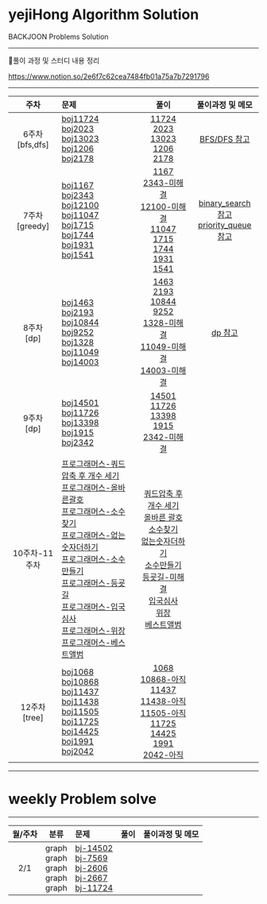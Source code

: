 # yejiHong Algorithm Solution
BACKJOON Problems Solution
___
📝풀이 과정 및 스터디 내용 정리

https://www.notion.so/2e6f7c62cea7484fb01a75a7b7291796
___

| 주차  | 문제  | 풀이  | 풀이과정 및 메모  |
|:---:|:------|:-----:|:-----:|
| 6주차<br>[bfs,dfs]  | [boj11724](https://www.acmicpc.net/problem/11724) <br> [boj2023](https://www.acmicpc.net/problem/2023) <br> [boj13023](https://www.acmicpc.net/problem/13023) <br> [boj1206](https://www.acmicpc.net/problem/1260) <br> [boj2178](https://www.acmicpc.net/problem/2178)  | [11724](https://github.com/algorithmSSU/yejiHong/blob/main/6%EC%A3%BC%EC%B0%A8/11724.cpp) <br> [2023](https://github.com/algorithmSSU/yejiHong/blob/main/6%EC%A3%BC%EC%B0%A8/2023.cpp)<br> [13023](https://github.com/algorithmSSU/yejiHong/blob/main/6%EC%A3%BC%EC%B0%A8/13023.cpp)<br> [1206](https://github.com/algorithmSSU/yejiHong/blob/main/6%EC%A3%BC%EC%B0%A8/1260.cpp) <br> [2178](https://github.com/algorithmSSU/yejiHong/blob/main/6%EC%A3%BC%EC%B0%A8/2178.cpp)| [BFS/DFS 참고](https://github.com/algorithmSSU/yejiHong/blob/main/6%EC%A3%BC%EC%B0%A8/summary.md)
| 7주차<br>[greedy]  | [boj1167](https://www.acmicpc.net/problem/1167) <br> [boj2343](https://www.acmicpc.net/problem/2343) <br> [boj12100](https://www.acmicpc.net/problem/12100) <br> [boj11047](https://www.acmicpc.net/problem/11047) <br> [boj1715](https://www.acmicpc.net/problem/1715)  <br> [boj1744](https://www.acmicpc.net/problem/1744) <br> [boj1931](https://www.acmicpc.net/problem/1931) <br> [boj1541](https://www.acmicpc.net/problem/1541)  | [1167](https://github.com/algorithmSSU/yejiHong/blob/main/7%EC%A3%BC%EC%B0%A8/dfs%2Cbfs/1167.cpp) <br> [2343-미해결]() <br> [12100-미해결]()<br> [11047](https://github.com/algorithmSSU/yejiHong/blob/main/7%EC%A3%BC%EC%B0%A8/Greedy/11047.cpp) <br> [1715](https://github.com/algorithmSSU/yejiHong/blob/main/7%EC%A3%BC%EC%B0%A8/Greedy/1715.cpp)<br> [1744](https://github.com/algorithmSSU/yejiHong/blob/main/7%EC%A3%BC%EC%B0%A8/Greedy/1744.cpp) <br> [1931](https://github.com/algorithmSSU/yejiHong/blob/main/7%EC%A3%BC%EC%B0%A8/Greedy/1931.cpp)<br> [1541](https://github.com/algorithmSSU/yejiHong/blob/main/7%EC%A3%BC%EC%B0%A8/Greedy/1541.cpp)<br>  | [binary_search 참고](https://github.com/algorithmSSU/yejiHong/blob/main/7%EC%A3%BC%EC%B0%A8/algorithm/binarysearch.cpp) <br> [priority_queue 참고](https://github.com/algorithmSSU/yejiHong/blob/main/7%EC%A3%BC%EC%B0%A8/algorithm/priorityqueue.cpp) <br> 
| 8주차<br>[dp]  | [boj1463](https://www.acmicpc.net/problem/1463) <br> [boj2193](https://www.acmicpc.net/problem/2193) <br>[boj10844](https://www.acmicpc.net/problem/10844) <br> [boj9252](https://www.acmicpc.net/problem/9252) <br> [boj1328](https://www.acmicpc.net/problem/1328) <br> [boj11049](https://www.acmicpc.net/problem/11049) <br> [boj14003](https://www.acmicpc.net/problem/14003) <br> | [1463](https://github.com/algorithmSSU/yejiHong/blob/main/8%EC%A3%BC%EC%B0%A8/dp/1463.cpp) <br> [2193](https://github.com/algorithmSSU/yejiHong/blob/main/8%EC%A3%BC%EC%B0%A8/dp/2193.cpp) <br> [10844](https://github.com/algorithmSSU/yejiHong/blob/main/8%EC%A3%BC%EC%B0%A8/dp/10844.cpp)<br> [9252](https://github.com/algorithmSSU/yejiHong/blob/main/8%EC%A3%BC%EC%B0%A8/dp/9252.cpp) <br> [1328-미해결]() <br> [11049-미해결]() <br> [14003-미해결]()<br>| [dp 참고](https://github.com/algorithmSSU/yejiHong/blob/main/8%EC%A3%BC%EC%B0%A8/algorithm/fibo_dp.cpp)  <br> 
| 9주차<br>[dp]  | [boj14501](https://www.acmicpc.net/problem/14501) <br> [boj11726](https://www.acmicpc.net/problem/11726) <br>[boj13398](https://www.acmicpc.net/problem/13398) <br> [boj1915](https://www.acmicpc.net/problem/1915) <br> [boj2342](https://www.acmicpc.net/problem/2342) <br>|[14501](https://github.com/algorithmSSU/yejiHong/blob/main/9%EC%A3%BC%EC%B0%A8/14501.cpp)<br>[11726](https://github.com/algorithmSSU/yejiHong/blob/main/9%EC%A3%BC%EC%B0%A8/11726.cpp)<br>[13398](https://github.com/algorithmSSU/yejiHong/blob/main/9%EC%A3%BC%EC%B0%A8/13398_success.cpp)<br>[1915](https://github.com/algorithmSSU/yejiHong/blob/main/9%EC%A3%BC%EC%B0%A8/1915.cpp)<br>[2342-미해결](https://github.com/algorithmSSU/yejiHong/blob/main/9%EC%A3%BC%EC%B0%A8/2342.cpp)<br>|
| 10주차-11주차  | [프로그래머스-쿼드압축 후 개수 세기](https://school.programmers.co.kr/learn/courses/30/lessons/68936) <br> [프로그래머스-올바른괄호](https://school.programmers.co.kr/learn/courses/30/lessons/12909) <br> [프로그래머스-소수찾기](https://school.programmers.co.kr/learn/courses/30/lessons/42839) <br> [프로그래머스-없는숫자더하기](https://school.programmers.co.kr/learn/courses/30/lessons/86051) <br> [프로그래머스-소수만들기](https://school.programmers.co.kr/learn/courses/30/lessons/12977) <br> [프로그래머스-등굣길](https://school.programmers.co.kr/learn/courses/30/lessons/42898) <br> [프로그래머스-입국심사](https://school.programmers.co.kr/learn/courses/30/lessons/43238) <br>[프로그래머스-위장](https://school.programmers.co.kr/learn/courses/30/lessons/42578) <br> [프로그래머스-베스트앨범](https://school.programmers.co.kr/learn/courses/30/lessons/42579)  |   [쿼드압축 후 개수 세기](https://github.com/algorithmSSU/yejiHong/blob/main/programmers/level2/%EC%BF%BC%EB%93%9C%EC%95%95%EC%B6%95%ED%9B%84%EA%B0%9C%EC%88%98%EC%84%B8%EA%B8%B0.cpp) <br> [올바른 괄호](https://github.com/algorithmSSU/yejiHong/blob/main/programmers/level2/%EC%98%AC%EB%B0%94%EB%A5%B8%EA%B4%84%ED%98%B8.cpp) <br> [소수찾기](https://github.com/algorithmSSU/yejiHong/blob/main/programmers/level2/%EC%86%8C%EC%88%98%EC%B0%BE%EA%B8%B0_success.cpp) <br> [없는숫자더하기](https://github.com/algorithmSSU/yejiHong/blob/main/programmers/level1/%EC%97%86%EB%8A%94%EC%88%AB%EC%9E%90%EB%8D%94%ED%95%98%EA%B8%B0.cpp) <br> [소수만들기](https://github.com/algorithmSSU/yejiHong/blob/main/programmers/level1/%EC%86%8C%EC%88%98%EB%A7%8C%EB%93%A4%EA%B8%B0.cpp) <br> [등굣길-미해결]() <br> [입국심사](https://github.com/algorithmSSU/yejiHong/blob/main/programmers/level3/%EC%9E%85%EA%B5%AD%EC%8B%AC%EC%82%AC.cpp) <br> [위장](https://github.com/algorithmSSU/yejiHong/blob/main/programmers/level2/%EC%9C%84%EC%9E%A5.cpp) <br> [베스트앨범](https://github.com/algorithmSSU/yejiHong/blob/main/programmers/level3/%EB%B2%A0%EC%8A%A4%ED%8A%B8%EC%95%A8%EB%B2%94.cpp)
| 12주차<br>[tree] | [boj1068](https://www.acmicpc.net/problem/1068) <br> [boj10868](https://www.acmicpc.net/problem/10868) <br> [boj11437](https://www.acmicpc.net/problem/11437) <br> [boj11438](https://www.acmicpc.net/problem/11438) <br> [boj11505](https://www.acmicpc.net/problem/11505) <br> [boj11725](https://www.acmicpc.net/problem/11725) <br> [boj14425](https://www.acmicpc.net/problem/14425) <br> [boj1991](https://www.acmicpc.net/problem/1991) <br> [boj2042](https://www.acmicpc.net/problem/2042) | [1068](https://github.com/algorithmSSU/yejiHong/blob/main/12%EC%A3%BC%EC%B0%A8/1068_%EB%A6%AC%ED%94%84%EB%85%B8%EB%93%9C%EC%9D%98%EA%B0%9C%EC%88%98.cpp) <br> [10868-아직]() <br> [11437](https://github.com/algorithmSSU/yejiHong/blob/main/12%EC%A3%BC%EC%B0%A8/solved/11437_%EC%B5%9C%EC%86%8C%EA%B3%B5%ED%86%B5%EC%A1%B0%EC%83%81%EA%B5%AC%ED%95%98%EA%B8%B01_LCA.cpp) <br> [11438-아직]() <br> [11505-아직]() <br> [11725](https://github.com/algorithmSSU/yejiHong/blob/main/12%EC%A3%BC%EC%B0%A8/11725_%ED%8A%B8%EB%A6%AC%EC%9D%98%EB%B6%80%EB%AA%A8%EC%B0%BE%EA%B8%B0_bfs.cpp) <br> [14425](https://github.com/algorithmSSU/yejiHong/blob/main/12%EC%A3%BC%EC%B0%A8/solved/14425_%EB%AC%B8%EC%9E%90%EC%97%B4%EC%B0%BE%EA%B8%B0.cpp) <br> [1991](https://github.com/algorithmSSU/yejiHong/blob/main/12%EC%A3%BC%EC%B0%A8/1991_%ED%8A%B8%EB%A6%AC%EC%88%9C%ED%9A%8C%ED%95%98%EA%B8%B0.cpp) <br> [2042-아직]()





___
# weekly Problem solve
___
| 월/주차  | 분류 | 문제  | 풀이  | 풀이과정 및 메모  |
|:---:|:---:|:------|:-----:|:-----:|
| 2/1 | graph <br> graph <br> graph <br> graph <br> graph |[bj-14502](https://www.acmicpc.net/problem/14502) <br> [bj-7569](https://www.acmicpc.net/problem/7569) <br> [bj-2606](https://www.acmicpc.net/problem/2606) <br> [bj-2667](https://www.acmicpc.net/problem/2667) <br> [bj-11724](https://www.acmicpc.net/problem/11724)
